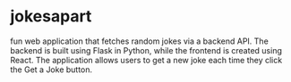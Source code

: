 # jokesapart
fun web application that fetches random jokes via a backend API. The backend is built using Flask in Python, while the frontend is created using React. The application allows users to get a new joke each time they click the Get a Joke button.

